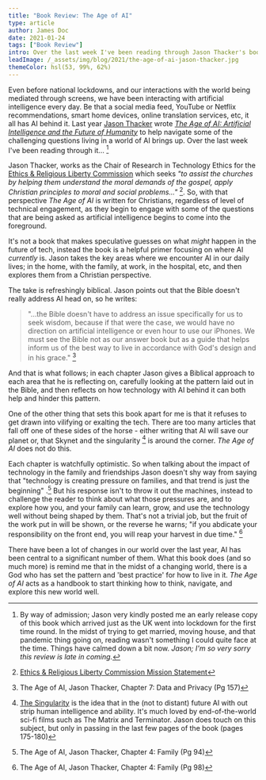 ```yaml
---
title: "Book Review: The Age of AI"
type: article
author: James Doc
date: 2021-01-24
tags: ["Book Review"]
intro: Over the last week I've been reading through Jason Thacker's book 'The Age of AI' - a primer looking at the questions that are being asked as artificial intelligence comes to the foreground.
leadImage: /_assets/img/blog/2021/the-age-of-ai-jason-thacker.jpg
themeColor: hsl(53, 99%, 62%)
---
```


Even before national lockdowns, and our interactions with the world being mediated through screens, we have been interacting with artificial intelligence every day. Be that a social media feed, YouTube or Netflix recommendations, smart home devices, online translation services, etc, it all has AI behind it. Last year [Jason Thacker](https://jasonthacker.com/) wrote _[The Age of AI: Artificial Intelligence and the Future of Humanity](https://www.amazon.co.uk/Age-AI-Artificial-Intelligence-Humanity/dp/0310357640)_ to help navigate some of the challenging questions living in a world of AI brings up. Over the last week I've been reading through it… [^0]

Jason Thacker, works as the Chair of Research in Technology Ethics for the [Ethics & Religious Liberty Commission](https://erlc.com/about/) which seeks _"to assist the churches by helping them understand the moral demands of the gospel, apply Christian principles to moral and social problems…"_ [^erlc]. So, with that perspective _The Age of AI_ is written for Christians, regardless of level of technical engagement, as they begin to engage with some of the questions that are being asked as artificial intelligence begins to come into the foreground.

It's not a book that makes speculative guesses on what _might_ happen in the future of tech, instead the book is a helpful primer focusing on where AI _currently_ is. Jason takes the key areas where we encounter AI in our daily lives; in the home, with the family, at work, in the hospital, etc, and then explores them from a Christian perspective.

The take is refreshingly biblical. Jason points out that the Bible doesn't really address AI head on, so he writes:

> "…the Bible doesn't have to address an issue specifically for us to seek wisdom, because if that were the case, we would have no direction on artificial intelligence or even hour to use our iPhones. We must see the Bible not as our answer book but as a guide that helps inform us of the best way to live in accordance with God's design and in his grace." [^1]

And that is what follows; in each chapter Jason gives a Biblical approach to each area that he is reflecting on, carefully looking at the pattern laid out in the Bible, and then reflects on how technology with AI behind it can both help and hinder this pattern.

One of the other thing that sets this book apart for me is that it refuses to get drawn into vilifying or exalting the tech. There are too many articles that fall off one of these sides of the horse - either writing that AI will save our planet or, that Skynet and the singularity [^singularity] is around the corner. _The Age of AI_ does not do this.

Each chapter is watchfully optimistic. So when talking about the impact of technology in the family and friendships Jason doesn't shy way from saying that "technology is creating pressure on families, and that trend is just the beginning" .[^family] But his response isn't to throw it out the machines, instead to challenge the reader to think about what those pressures are, and to explore how you, and your family can learn, grow, and use the technology well without being shaped by them. That's not a trivial job, but the fruit of the work put in will be shown, or the reverse he warns; "if you abdicate your responsibility on the front end, you will reap your harvest in due time." [^harvest]

There have been a lot of changes in our world over the last year, AI has been central to a significant number of them. What this book does (and so much more) is remind me that in the midst of a changing world, there is a God who has set the pattern and 'best practice' for how to live in it. _The Age of AI_ acts as a handbook to start thinking how to think, navigate, and explore this new world well.

[^0]: By way of admission; Jason very kindly posted me an early release copy of this book which arrived just as the UK went into lockdown for the first time round. In the midst of trying to get married, moving house, and that pandemic thing going on, reading wasn't something I could quite face at the time. Things have calmed down a bit now. _Jason; I'm so very sorry this review is late in coming._
[^erlc]: [Ethics & Religious Liberty Commission Mission Statement](https://erlc.com/about/)
[^1]: The Age of AI, Jason Thacker, Chapter 7: Data and Privacy (Pg 157)
[^singularity]: [The Singularity](https://en.wikipedia.org/wiki/Technological_singularity) is the idea that in the (not to distant) future AI with out strip human intelligence and ability. It's much loved by end-of-the-world sci-fi films such as The Matrix and Terminator. Jason does touch on this subject, but only in passing in the last few pages of the book (pages 175-180)
[^family]: The Age of AI, Jason Thacker, Chapter 4: Family (Pg 94)
[^harvest]: The Age of AI, Jason Thacker, Chapter 4: Family (Pg 98)
